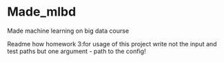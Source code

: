 # Made_mlbd
Made machine learning on big data course

Readme how homework 3:for usage of this project write not the input and test paths but one argument - path to the config!
